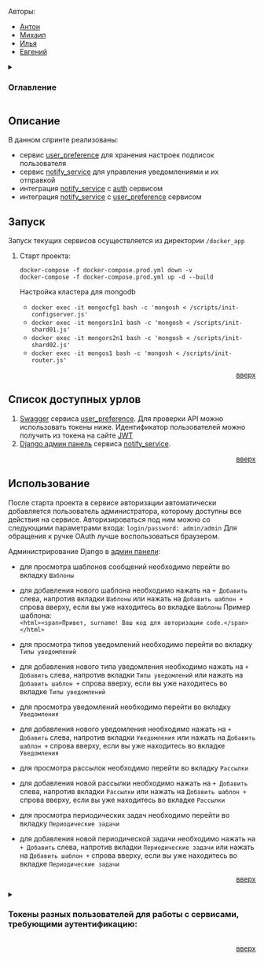 <a name="readme-top"></a>

Авторы:
 - [Антон](https://github.com/mistandok)
 - [Михаил](https://github.com/Mikhail-Kushnerev)
 - [Илья](https://github.com/Bexram)
 - [Евгений](https://github.com/ME-progr)

<details>
  <summary>
    <h3>Оглавление</h3>
  </summary>
  <ol>
    <li><a href="#описание">Описание</a></li>
    <li><a href="#запуск">Запуск</a></li>
    <li><a href="#список-доступных-урлов">Список доступных урлов</a></li>
    <li><a href="#использование">Использование</a></li>
    <li><a href="#tokens">Токены разных пользователей для работы с сервисами, требующими аутентификацию</a></li>
  </ol>
</details>

## Описание

В данном спринте реализованы:
- сервис [user_preference](https://github.com/mistandok/notifications_sprint_1/tree/main/user-preferences) для хранения настроек подписок пользователя
- сервис [notify_service](https://github.com/mistandok/notifications_sprint_1/tree/main/notify_service) для управления уведомлениями и их отправкой
- интеграция [notify_service](https://github.com/mistandok/notifications_sprint_1/tree/main/notify_service) с [auth](https://github.com/mistandok/Auth_sprint_1) сервисом
- интеграция [notify_service](https://github.com/mistandok/notifications_sprint_1/tree/main/notify_service) с [user_preference](https://github.com/mistandok/notifications_sprint_1/tree/main/user-preferences) сервисом

## Запуск

Запуск текущих сервисов осуществляется из директории `/docker_app`

1) Старт проекта:

    ```docker
    docker-compose -f docker-compose.prod.yml down -v
    docker-compose -f docker-compose.prod.yml up -d --build
    ```
    Настройка кластера для mongodb
   - ```docker exec -it mongocfg1 bash -c 'mongosh < /scripts/init-configserver.js'```
   - ```docker exec -it mongors1n1 bash -c 'mongosh < /scripts/init-shard01.js'```
   - ```docker exec -it mongors2n1 bash -c 'mongosh < /scripts/init-shard02.js'```
   - ```docker exec -it mongos1 bash -c 'mongosh < /scripts/init-router.js'```

<p align="right"><a href="#readme-top">вверх</a></p>

## Список доступных урлов

  1) [Swagger](http://127.0.0.1/api/openapi) сервиса [user_preference](https://github.com/mistandok/notifications_sprint_1/tree/main/user-preferences). Для проверки API можно использовать токены ниже. Идентификатор пользователей можно получить из токена на сайте [JWT](https://jwt.io/) 
  2) [Django админ панель](http://127.0.0.1:8000/admin/) сервиса [notify_service](https://github.com/mistandok/notifications_sprint_1/tree/main/notify_service).

<p align="right"><a href="#readme-top">вверх</a></p>

## Использование

После старта проекта в сервисе авторизации автоматически добавляется пользователь администратора, которому доступны все действия на сервисе. Авторизироваться под ним можно со следующими параметрами входа: `login/password: admin/admin`
Для обращения к ручке OAuth лучше воспользоваться браузером.

Администрирование Django в [админ панели](http://127.0.0.1:8000/admin/):
- для просмотра шаблонов сообщений необходимо перейти во вкладку `Шаблоны`
- для добавления нового шаблона необходимо нажать на `+ Добавить` слева, напротив вкладки `Шаблоны`
или нажать на `Добавить шаблон +` спрова вверху, если вы уже находитесь во вкладке `Шаблоны`
Пример шаблона: <br>
```<html><span>Привет, surname! Ваш код для авторизации code.</span></html>```

- для просмотра типов уведомлений необходимо перейти во вкладку `Типы уведомлений`
- для добавления нового типа уведомления необходимо нажать на `+ Добавить` слева, напротив вкладки `Типы уведомлений`
или нажать на `Добавить шаблон +` спрова вверху, если вы уже находитесь во вкладке `Типы уведомлений`

- для просмотра уведомлений необходимо перейти во вкладку `Уведомления`
- для добавления нового уведомления необходимо нажать на `+ Добавить` слева, напротив вкладки `Уведомления`
или нажать на `Добавить шаблон +` спрова вверху, если вы уже находитесь во вкладке `Уведомления`

- для просмотра рассылок необходимо перейти во вкладку `Рассылки`
- для добавления новой рассылки необходимо нажать на `+ Добавить` слева, напротив вкладки `Рассылки`
или нажать на `Добавить шаблон +` спрова вверху, если вы уже находитесь во вкладке `Рассылки`

- для просмотра периодических задач необходимо перейти во вкладку `Периодические задачи`
- для добавления новой периодической задачи необходимо нажать на `+ Добавить` слева, напротив вкладки `Периодические задачи`
или нажать на `Добавить шаблон +` спрова вверху, если вы уже находитесь во вкладке `Периодические задачи`


<p align="right"><a href="#readme-top">вверх</a></p>

  <details>
    <summary>
      <h3>
        Токены разных пользователей для работы с сервисами, требующими аутентификацию:
      </h3>
      <a name="tokens"></a>
    </summary>
    1) <b>АДМИН: eyJhbGciOiJIUzI1NiIsInR5cCI6IkpXVCJ9.eyJmcmVzaCI6dHJ1ZSwiaWF0IjoxNjc5NzM1ODI5LCJqdGkiOiJiODRkZDA2Zi03MDMxLTRmZTQtOTA4OC1lZDIxMzcwYjkyNjgiLCJ0eXBlIjoiYWNjZXNzIiwic3ViIjp7InVzZXJfaWQiOiJkZmM3Y2I3YS0yNTlhLTQ2MDktYmU0NS0wODdkMzA5ZDU0NWMiLCJ1c2VyX3JvbGVzIjpbImFkbWluIl0sInVzZXJfYWdlbnQiOiJtb2JpbGUiLCJyZWZyZXNoX2p0aSI6IjljZDdhZWVlLWMzOTMtNGQ3NC1iMGU2LWUyZTZiMDg0ZWE1MCJ9LCJuYmYiOjE2Nzk3MzU4MjksImV4cCI6MTY3OTc0MzAyOX0.EmLwK_Riuhf03iOkeDhpXWk8CFcZtfZ_tCnRRjsd9Nw</b> </br>
    2) eyJhbGciOiJIUzI1NiIsInR5cCI6IkpXVCJ9.eyJmcmVzaCI6dHJ1ZSwiaWF0IjoxNjc5NzM1ODY4LCJqdGkiOiIwMmJkNDdmMy1iY2NmLTRkY2ItYWY1OS1jODhmYTI3M2JjYTMiLCJ0eXBlIjoiYWNjZXNzIiwic3ViIjp7InVzZXJfaWQiOiIwNmY1YmRkZS00ZjUwLTQ5NTYtYTQ5ZC1hZTA3Mzc5ODA5YjYiLCJ1c2VyX3JvbGVzIjpbInVzZXIiXSwidXNlcl9hZ2VudCI6Im1vYmlsZSIsInJlZnJlc2hfanRpIjoiMWNlZWYwZmMtYjBmZi00MGUyLTg1N2QtOTk1OWRlNjA0ZDFlIn0sIm5iZiI6MTY3OTczNTg2OCwiZXhwIjoxNjc5NzQzMDY4fQ.y8u7zzHHNl-jxkFkhObe63Lqe9Hv0Hn2WR15Q-fX6t4 </br>
    3) eyJhbGciOiJIUzI1NiIsInR5cCI6IkpXVCJ9.eyJmcmVzaCI6dHJ1ZSwiaWF0IjoxNjc5NzM1OTE2LCJqdGkiOiIwZTRjNTdmMC00NmNjLTQxYjktOTBiZS01M2Y5ODk5YjQ1ZjQiLCJ0eXBlIjoiYWNjZXNzIiwic3ViIjp7InVzZXJfaWQiOiI5ODY1Nzg1ZS05MDQzLTQwMmEtOGU0YS01ODM3OGY5ZDQ0MjgiLCJ1c2VyX3JvbGVzIjpbInVzZXIiXSwidXNlcl9hZ2VudCI6Im1vYmlsZSIsInJlZnJlc2hfanRpIjoiMzlmZDc3YTAtOTdjMC00OTk1LWIzNDUtZDkzODA2MTA2MzJhIn0sIm5iZiI6MTY3OTczNTkxNiwiZXhwIjoxNjc5NzQzMTE2fQ.SWq1TTRZisARXM3NlCocsUCDh8FAU1_0vsPCHBvm4w0 </br>
    4) eyJhbGciOiJIUzI1NiIsInR5cCI6IkpXVCJ9.eyJmcmVzaCI6dHJ1ZSwiaWF0IjoxNjc5NzM1OTQ4LCJqdGkiOiJhNWY5MDA3ZS1lOWI5LTRhM2ItODk4OC03ZWQ3ODhjOTg4ZjciLCJ0eXBlIjoiYWNjZXNzIiwic3ViIjp7InVzZXJfaWQiOiIzM2NiZjRhNy02ZGFlLTQ4NmItYjk2My0xNjcyYTU4MTg5NGQiLCJ1c2VyX3JvbGVzIjpbInVzZXIiXSwidXNlcl9hZ2VudCI6Im1vYmlsZSIsInJlZnJlc2hfanRpIjoiMzgxMWU5MGItNGEzZC00ZDFmLWE5ZDktMmY3NzUyMTM1YzI1In0sIm5iZiI6MTY3OTczNTk0OCwiZXhwIjoxNjc5NzQzMTQ4fQ.kPrHu2S1sQbwTeUFnur7mTPG4K7fRgKCDWkHhYbh7E4 </br>
    5) <b>АДМИН-AUTH:</b> eyJhbGciOiJIUzI1NiIsInR5cCI6IkpXVCJ9.eyJmcmVzaCI6dHJ1ZSwiaWF0IjoxNjgyNTQxMzM2LCJqdGkiOiI3ZDZkNDBlYy01ODk1LTQwMTEtOTJmMS1jM2JiM2QzNGMxN2IiLCJ0eXBlIjoiYWNjZXNzIiwic3ViIjp7InVzZXJfaWQiOiIzMTdkOGM1MC1kZWRiLTRlZTktOGMyMC02N2I2YmQwMWUxNDAiLCJ1c2VyX3JvbGVzIjpbImFkbWluIl0sInVzZXJfYWdlbnQiOiJndWVzdF9wYyIsInJlZnJlc2hfanRpIjoiMjk4MDk4MGEtNDhkMy00ZmRhLWIxMzktMjkzZGJiZGNhOTVmIn0sIm5iZiI6MTY4MjU0MTMzNn0.F5vQTFkOkIuSvD11XiwKq-lKi5oJhEMPEKfTUuOLlGU </br>
  </details>

<p align="right"><a href="#readme-top">вверх</a></p>